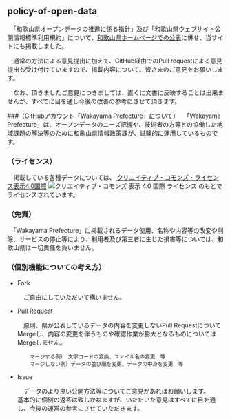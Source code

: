 ## policy-of-open-data

　「和歌山県オープンデータの推進に係る指針」及び「和歌山県ウェブサイト公開情報標準利用規約」について、[和歌山県ホームページでの公表](http://www.pref.wakayama.lg.jp/prefg/020400/opendata/opendata_policy.html)に併せ、当サイトにも掲載しました。

　通常の方法による意見提出に加えて、GitHub経由でのPull requestによる意見提出も受け付けていますので、掲載内容について、皆さまのご意見をお願いします。

　なお、頂きましたご意見につきましては、直ぐに文書に反映することは出来ませんが、すべてに目を通し今後の改善の参考にさせて頂きます。

###（GitHubアカウント「Wakayama Prefecture」について）
　「Wakayama Prefecture」は、オープンデータのニーズ把握や、技術者の方等との協働した地域課題の解決等のために和歌山県情報政策課が、試験的に運用しているものです。

### （ライセンス）

　掲載している各種データについては、
[クリエイティブ・コモンズ・ライセンス表示4.0国際](https://creativecommons.org/licenses/by/4.0/deed.ja)
![クリエイティブ・コモンズ 表示 4.0 国際 ライセンス](https://licensebuttons.net/l/by/4.0/88x31.png)
のもとでライセンスされています。

### （免責）

　「Wakayama Prefecture」に掲載されるデータ使用、名称や内容等の改変や削除、サービスの停止等により、利用者及び第三者に生じた損害等については、和歌山県は一切責任を負いません。

### （個別機能についての考え方）

- Fork

    　ご自由にしていただいて構いません。

- Pull Request

    　原則、県が公表しているデータの内容を変更しないPull RequestについてMergeし、内容の変更を伴うものや確認作業が膨大となるものについてはMergeしません。

          マージする例）　文字コードの変換、ファイル名の変更　等
          マージしない例）データの並び順を変更、データの中身を変更　等

- Issue

    　データのより良い公開方法等についてご意見があればお願いします。<br />
    基本的に個別の返答は致しかねますが、いただいた意見はすべてに目を通し、今後の運営の参考にさせていただきます。
